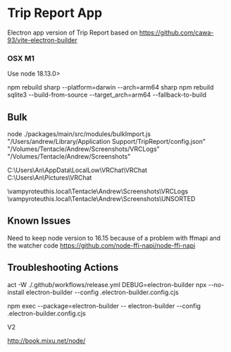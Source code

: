 # Trip Report App

Electron app version of Trip Report based on https://github.com/cawa-93/vite-electron-builder

### OSX M1

Use node 18.13.0>

npm rebuild sharp --platform=darwin --arch=arm64 sharp
npm rebuild sqlite3 --build-from-source --target_arch=arm64 --fallback-to-build

## Bulk

node ./packages/main/src/modules/bulkImport.js "/Users/andrew/Library/Application Support/TripReport/config.json" "/Volumes/Tentacle/Andrew/Screenshots/VRCLogs" "/Volumes/Tentacle/Andrew/Screenshots"

C:\Users\An\AppData\LocalLow\VRChat\VRChat
C:\Users\An\Pictures\VRChat

\\vampyroteuthis.local\Tentacle\Andrew\Screenshots\VRCLogs
\\vampyroteuthis.local\Tentacle\Andrew\Screenshots\UNSORTED

## Known Issues

Need to keep node version to 16.15 because of a problem with ffmapi and the watcher code
https://github.com/node-ffi-napi/node-ffi-napi

## Troubleshooting Actions

act -W ./.github/workflows/release.yml
DEBUG=electron-builder npx --no-install electron-builder --config .electron-builder.config.cjs

npm exec --package=electron-builder -- electron-builder --config .electron-builder.config.cjs

V2

http://book.mixu.net/node/

